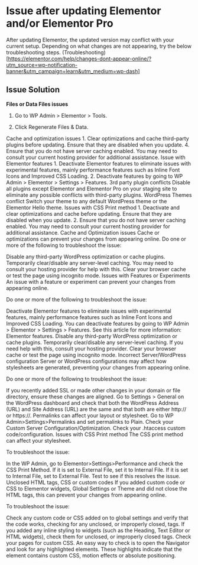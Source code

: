 # Issue after updating Elementor and/or Elementor Pro
After updating Elementor, the updated version may conflict with your current setup. Depending on what changes are not appearing, try the below troubleshooting steps.
(Troubleshooting)[https://elementor.com/help/changes-dont-appear-online/?utm_source=wp-notification-banner&utm_campaign=learn&utm_medium=wp-dash]

## Issue	                              Solution

**Files or Data Files issues**	       

1. Go to WP Admin > Elementor > Tools.


2. Click Regenerate Files & Data.
   
Cache and optimization issues	1. Clear optimizations and cache third-party plugins before updating. Ensure that they are disabled when you update.
4. Ensure that you do not have server caching enabled. You may need to consult your current hosting provider for additional assistance.
Issue with Elementor features	1. Deactivate Elementor features to eliminate issues with experimental features, mainly performance features such as Inline Font Icons and Improved CSS Loading.
2. Deactivate features by going to WP Admin > Elementor > Settings > Features.
3rd party plugin conflicts	Disable all plugins except Elementor and Elementor Pro on your staging site to eliminate any possible conflicts with third-party plugins.
WordPress Themes conflict	Switch your theme to any default WordPress theme or the Elementor Hello theme.
Issues with CSS Print method	1. Deactivate and clear optimizations and cache before updating. Ensure that they are disabled when you update.
2. Ensure that you do not have server caching enabled. You may need to consult your current hosting provider for additional assistance.
Cache and Optimization issues
Cache or optimizations can prevent your changes from appearing online.
Do one or more of the following to troubleshoot the issue:

Disable any third-party WordPress optimization or cache plugins.
Temporarily clear/disable any server-level caching. You may need to consult your hosting provider for help with this.
Clear your browser cache or test the page using incognito mode.
Issues with Features or Experiments
An issue with a feature or experiment can prevent your changes from appearing online.

Do one or more of the following to troubleshoot the issue:

Deactivate Elementor features to eliminate issues with experimental features, mainly performance features such as Inline Font Icons and Improved CSS Loading. You can deactivate features by going to WP Admin > Elementor > Settings > Features. See this article for more information: Elementor features.
Disable any third-party WordPress optimization or cache plugins.
Temporarily clear/disable any server-level caching. If you need help with this, consult your hosting provider.
Clear your browser cache or test the page using incognito mode.
Incorrect Server/WordPress configuration
Server or WordPress configurations may affect how stylesheets are generated, preventing your changes from appearing online.

Do one or more of the following to troubleshoot the issue:

If you recently added SSL or made other changes in your domain or file directory, ensure these changes are aligned. Go to Settings > General on the WordPress dashboard and check that both the WordPress Address (URL) and Site Address (URL) are the same and that both are either http:// or https://.
Permalinks can affect your layout or stylesheet. Go to WP Admin>Settings>Permalinks and set permalinks to Plain. 
Check your Custom Server Configuration/Optimization.
Check your .htaccess custom code/configuration.
Issues with CSS Print method
The CSS print method can affect your stylesheet.

To troubleshoot the issue:

In the WP Admin, go to Elementor>Settings>Performance and check the CSS Print Method.
If it is set to External File, set it to Internal File. If it is set to Internal File, set to External File.
Test to see if this resolves the issue.
Unclosed HTML tags, CSS or custom codes
If you added custom code or CSS to Elementor widgets, Global Settings or Theme and did not close the HTML tags, this can prevent your changes from appearing online.

To troubleshoot the issue:

Check any custom code or CSS added on to global settings and verify that the code works, checking for any unclosed, or improperly closed, tags.
If you added any inline styling to widgets (such as the Heading, Text Editor or HTML widgets), check them for unclosed, or improperly closed tags.
Check your pages for custom CSS. An easy way to check is to open the Navigator and look for any highlighted elements. These highlights indicate that the element contains custom CSS, motion effects or absolute positioning.
